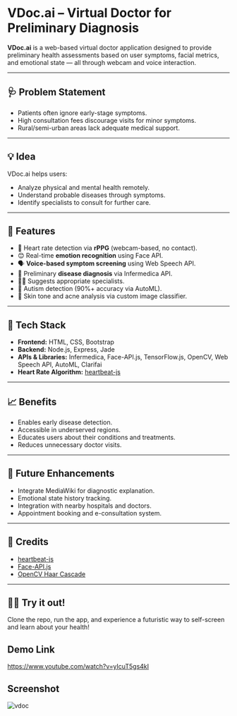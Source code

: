# VDoc.ai – Virtual Doctor for Preliminary Diagnosis

**VDoc.ai** is a web-based virtual doctor application designed to provide preliminary health assessments based on user symptoms, facial metrics, and emotional state — all through webcam and voice interaction.

---

## 🩺 Problem Statement
- Patients often ignore early-stage symptoms.
- High consultation fees discourage visits for minor symptoms.
- Rural/semi-urban areas lack adequate medical support.

---

## 💡 Idea
VDoc.ai helps users:
- Analyze physical and mental health remotely.
- Understand probable diseases through symptoms.
- Identify specialists to consult for further care.

---

## 🚀 Features
- 💓 Heart rate detection via **rPPG** (webcam-based, no contact).
- 😊 Real-time **emotion recognition** using Face API.
- 🗣️ **Voice-based symptom screening** using Web Speech API.
- 🧠 Preliminary **disease diagnosis** via Infermedica API.
- 🧑‍⚕️ Suggests appropriate specialists.
- 🔬 Autism detection (90%+ accuracy via AutoML).
- 🧴 Skin tone and acne analysis via custom image classifier.

---

## 🧱 Tech Stack
- **Frontend:** HTML, CSS, Bootstrap
- **Backend:** Node.js, Express, Jade
- **APIs & Libraries:** Infermedica, Face-API.js, TensorFlow.js, OpenCV, Web Speech API, AutoML, Clarifai
- **Heart Rate Algorithm:** [heartbeat-js](https://github.com/prouast/heartbeat-js)

---

## 📈 Benefits
- Enables early disease detection.
- Accessible in underserved regions.
- Educates users about their conditions and treatments.
- Reduces unnecessary doctor visits.

---

## 🔮 Future Enhancements
- Integrate MediaWiki for diagnostic explanation.
- Emotional state history tracking.
- Integration with nearby hospitals and doctors.
- Appointment booking and e-consultation system.

---

## 📜 Credits
- [heartbeat-js](https://github.com/prouast/heartbeat-js)
- [Face-API.js](https://github.com/justadudewhohacks/face-api.js)
- [OpenCV Haar Cascade](https://github.com/avelino/python-opencv-detect/blob/master/haarcascade_frontalface_alt.xml)

---

## 👩‍⚕️ Try it out!
Clone the repo, run the app, and experience a futuristic way to self-screen and learn about your health!

## Demo Link
https://www.youtube.com/watch?v=yIcuT5gs4kI

## Screenshot

![vdoc](https://github.com/user-attachments/assets/591648c0-4110-434d-8e31-846647e1b6cb)

